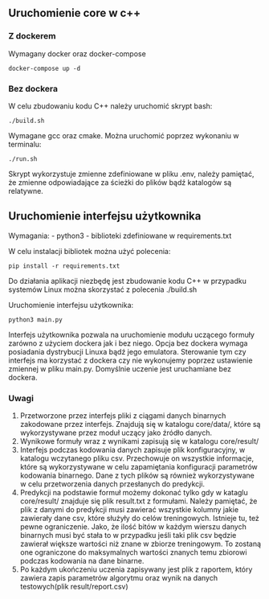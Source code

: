 ## Uruchomienie core w c++

### Z dockerem
Wymagany docker oraz docker-compose 
```
docker-compose up -d
```

### Bez dockera
W celu zbudowaniu kodu C++ należy uruchomić skrypt bash:
```
./build.sh
```
Wymagane gcc oraz cmake. Można uruchomić poprzez wykonaniu w terminalu:
```
./run.sh
```
Skrypt wykorzystuje zmienne zdefiniowane w pliku .env, należy pamiętać, że zmienne odpowiadające
za ścieżki do plików bądź katalogów są relatywne.

## Uruchomienie interfejsu użytkownika
Wymagania:
    - python3
    - biblioteki zdefiniowane w requirements.txt 

W celu instalacji bibliotek można użyć polecenia:
```
pip install -r requirements.txt
```

Do działania aplikacji niezbędę jest zbudowanie kodu C++ w przypadku systemów Linux
można skorzystać z polecenia ./build.sh

Uruchomienie interfejsu użytkownika:
```
python3 main.py
```
Interfejs użytkownika pozwala na uruchomienie modułu uczącego formuły zarówno z użyciem dockera jak i bez niego.
Opcja bez dockera wymaga posiadania dystrybucji Linuxa bądź jego emulatora. Sterowanie tym czy interfejs ma korzystać
z dockera czy nie wykonujemy poprzez ustawienie zmiennej w pliku main.py. Domyślnie uczenie jest uruchamiane bez dockera.

### Uwagi
1. Przetworzone przez interfejs pliki z ciągami danych binarnych zakodowane przez interfejs. Znajdują się w katalogu
core/data/, które są wykorzystywane przez moduł uczący jako źródło danych.
2. Wynikowe formuły wraz z wynikami zapisują się w katalogu core/result/
3. Interfejs podczas kodowania danych zapisuje plik konfiguracyjny, w katalogu wczytanego pliku csv. Przechowuje on
wszystkie informacje, które są wykorzystywane w celu zapamiętania konfiguracji parametrów kodowania binarnego. Dane z tych
plików są również wykorzystywane w celu przetworzenia danych przesłanych do predykcji.
4. Predykcji na podstawie formuł możemy dokonać tylko gdy w kataglu core/result/ znajduje się plik result.txt z formułami.
Należy pamiętać, że plik z danymi do predykcji musi zawierać wszystkie kolumny jakie zawierały dane csv, które służyły do
celów treningowych. Istnieje tu, też pewne ograniczenie. Jako, że ilość bitów w każdym wierszu danych binarnych musi być stała to
w przypadku jeśli taki plik csv będzie zawierał większe wartości niż znane w zbiorze treningowym. To zostaną one ograniczone do maksymalnych wartości znanych temu zbiorowi podczas kodowania na dane binarne.
5. Po każdym ukończeniu uczenia zapisywany jest plik z raportem, który zawiera zapis parametrów algorytmu oraz wynik na danych
testowych(plik result/report.csv)
